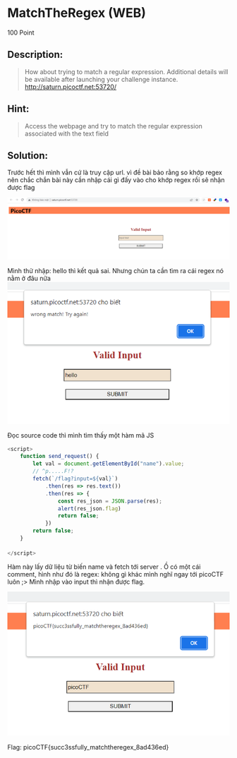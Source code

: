 
# MatchTheRegex (WEB)
100 Point

## Description:
> How about trying to match a regular expression. Additional details will be available after launching your challenge instance.
> http://saturn.picoctf.net:53720/

## Hint:
> Access the webpage and try to match the regular expression associated with the text field

## Solution:

Trước hết thì mình vẫn cứ là truy cập url. vì đề bài bảo rằng so khớp regex nên chắc chắn bài này cần nhập cái gì đấy vào cho khớp regex rồi sẽ nhận được flag

![img](./image/1.png)

Mình thử nhập: hello thì kết quả sai. Nhưng chún ta cần tìm ra cái regex nó nằm ở đâu nữa
![img](./image/2.png)

Đọc source code thì mình tìm thấy một hàm mã JS 
```javascript
<script>
	function send_request() {
		let val = document.getElementById("name").value;
		// ^p.....F!?
		fetch(`/flag?input=${val}`)
			.then(res => res.text())
			.then(res => {
				const res_json = JSON.parse(res);
				alert(res_json.flag)
				return false;
			})
		return false;
	}

</script>
```

Hàm này lấy dữ liệu từ biến name và fetch tới server . Ồ có một cái comment, hình như đó là regex: không gì khác mình nghĩ ngay tới picoCTF luôn ;>
Mình nhập vào input thì nhận được flag.

![img](./image/3.png)

Flag: picoCTF{succ3ssfully_matchtheregex_8ad436ed}